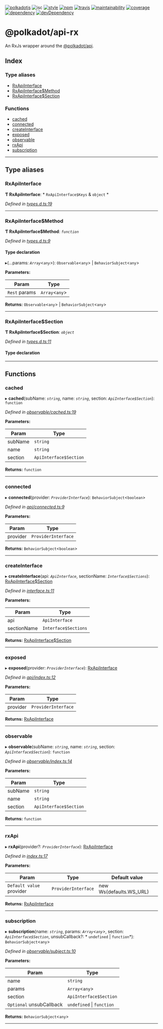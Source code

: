 
[![polkadotjs](https://img.shields.io/badge/polkadot-js-orange.svg?style=flat-square)](https://polkadot.js.org) ![isc](https://img.shields.io/badge/license-ISC-lightgrey.svg?style=flat-square) [![style](https://img.shields.io/badge/code%20style-semistandard-lightgrey.svg?style=flat-square)](https://github.com/Flet/semistandard) [![npm](https://img.shields.io/npm/v/@polkadot/api-rx.svg?style=flat-square)](https://www.npmjs.com/package/@polkadot/api-rx) [![travis](https://img.shields.io/travis/polkadot-js/api.svg?style=flat-square)](https://travis-ci.org/polkadot-js/api) [![maintainability](https://img.shields.io/codeclimate/maintainability/polkadot-js/api.svg?style=flat-square)](https://codeclimate.com/github/polkadot-js/api/maintainability) [![coverage](https://img.shields.io/coveralls/polkadot-js/api.svg?style=flat-square)](https://coveralls.io/github/polkadot-js/api?branch=master) [![dependency](https://david-dm.org/polkadot-js/api.svg?style=flat-square&path=packages/api-rx)](https://david-dm.org/polkadot-js/api?path=packages/api-rx) [![devDependency](https://david-dm.org/polkadot-js/api/dev-status.svg?style=flat-square&path=packages/api-rx)](https://david-dm.org/polkadot-js/api?path=packages/api-rx#info=devDependencies)

@polkadot/api-rx
================

An RxJs wrapper around the [@polkadot/api](../api).

## Index

### Type aliases

* [RxApiInterface](#rxapiinterface)
* [RxApiInterface$Method](#rxapiinterface_method)
* [RxApiInterface$Section](#rxapiinterface_section)

### Functions

* [cached](#cached)
* [connected](#connected)
* [createInterface](#createinterface)
* [exposed](#exposed)
* [observable](#observable)
* [rxApi](#rxapi)
* [subscription](#subscription)

---

## Type aliases

<a id="rxapiinterface"></a>

###  RxApiInterface

**Ƭ RxApiInterface**: * `RxApiInterface$Keys` & `object`
*

*Defined in [types.d.ts:19](https://github.com/chevdor/polkadot-js-api/blob/16237c4/packages/api-rx/src/types.d.ts#L19)*

___
<a id="rxapiinterface_method"></a>

###  RxApiInterface$Method

**Ƭ RxApiInterface$Method**: *`function`*

*Defined in [types.d.ts:9](https://github.com/chevdor/polkadot-js-api/blob/16237c4/packages/api-rx/src/types.d.ts#L9)*

#### Type declaration
▸(...params: *`Array`<`any`>*):  `Observable`<`any`> &#124; `BehaviorSubject`<`any`>

**Parameters:**

| Param | Type |
| ------ | ------ |
| `Rest` params | `Array`<`any`> |

**Returns:**  `Observable`<`any`> &#124; `BehaviorSubject`<`any`>

___
<a id="rxapiinterface_section"></a>

###  RxApiInterface$Section

**Ƭ RxApiInterface$Section**: *`object`*

*Defined in [types.d.ts:11](https://github.com/chevdor/polkadot-js-api/blob/16237c4/packages/api-rx/src/types.d.ts#L11)*

#### Type declaration

[index: `string`]: [RxApiInterface$Method](#rxapiinterface_method)

___

## Functions

<a id="cached"></a>

###  cached

▸ **cached**(subName: *`string`*, name: *`string`*, section: *`ApiInterface$Section`*): `function`

*Defined in [observable/cached.ts:19](https://github.com/chevdor/polkadot-js-api/blob/16237c4/packages/api-rx/src/observable/cached.ts#L19)*

**Parameters:**

| Param | Type |
| ------ | ------ |
| subName | `string` |
| name | `string` |
| section | `ApiInterface$Section` |

**Returns:** `function`

___
<a id="connected"></a>

###  connected

▸ **connected**(provider: *`ProviderInterface`*): `BehaviorSubject`<`boolean`>

*Defined in [api/connected.ts:9](https://github.com/chevdor/polkadot-js-api/blob/16237c4/packages/api-rx/src/api/connected.ts#L9)*

**Parameters:**

| Param | Type |
| ------ | ------ |
| provider | `ProviderInterface` |

**Returns:** `BehaviorSubject`<`boolean`>

___
<a id="createinterface"></a>

###  createInterface

▸ **createInterface**(api: *`ApiInterface`*, sectionName: *`Interface$Sections`*): [RxApiInterface$Section](#rxapiinterface_section)

*Defined in [interface.ts:11](https://github.com/chevdor/polkadot-js-api/blob/16237c4/packages/api-rx/src/interface.ts#L11)*

**Parameters:**

| Param | Type |
| ------ | ------ |
| api | `ApiInterface` |
| sectionName | `Interface$Sections` |

**Returns:** [RxApiInterface$Section](#rxapiinterface_section)

___
<a id="exposed"></a>

###  exposed

▸ **exposed**(provider: *`ProviderInterface`*): [RxApiInterface](#rxapiinterface)

*Defined in [api/index.ts:12](https://github.com/chevdor/polkadot-js-api/blob/16237c4/packages/api-rx/src/api/index.ts#L12)*

**Parameters:**

| Param | Type |
| ------ | ------ |
| provider | `ProviderInterface` |

**Returns:** [RxApiInterface](#rxapiinterface)

___
<a id="observable"></a>

###  observable

▸ **observable**(subName: *`string`*, name: *`string`*, section: *`ApiInterface$Section`*): `function`

*Defined in [observable/index.ts:14](https://github.com/chevdor/polkadot-js-api/blob/16237c4/packages/api-rx/src/observable/index.ts#L14)*

**Parameters:**

| Param | Type |
| ------ | ------ |
| subName | `string` |
| name | `string` |
| section | `ApiInterface$Section` |

**Returns:** `function`

___
<a id="rxapi"></a>

###  rxApi

▸ **rxApi**(provider?: *`ProviderInterface`*): [RxApiInterface](#rxapiinterface)

*Defined in [index.ts:17](https://github.com/chevdor/polkadot-js-api/blob/16237c4/packages/api-rx/src/index.ts#L17)*

**Parameters:**

| Param | Type | Default value |
| ------ | ------ | ------ |
| `Default value` provider | `ProviderInterface` |  new Ws(defaults.WS_URL) |

**Returns:** [RxApiInterface](#rxapiinterface)

___
<a id="subscription"></a>

###  subscription

▸ **subscription**(name: *`string`*, params: *`Array`<`any`>*, section: *`ApiInterface$Section`*, unsubCallback?: * `undefined` &#124; `function`*): `BehaviorSubject`<`any`>

*Defined in [observable/subject.ts:10](https://github.com/chevdor/polkadot-js-api/blob/16237c4/packages/api-rx/src/observable/subject.ts#L10)*

**Parameters:**

| Param | Type |
| ------ | ------ |
| name | `string` |
| params | `Array`<`any`> |
| section | `ApiInterface$Section` |
| `Optional` unsubCallback |  `undefined` &#124; `function`|

**Returns:** `BehaviorSubject`<`any`>

___

